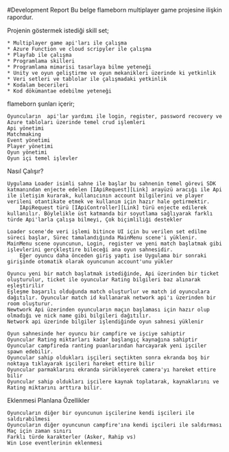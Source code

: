 #Development Report
Bu belge flameborn multiplayer game projesine ilişkin rapordur.

Projenin göstermek istediği skill set;

    * Multiplayer game api'ları ile çalışma
    * Azure Function ve cloud scripyler ile çalışma
    * Playfab ile çalışma
    * Programlama skilleri
    * Programlama mimarisi tasarlaya bilme yeteneği
    * Unity ve oyun geliştirme ve oyun mekanikleri üzerinde ki yetkinlik
    * Veri setleri ve tablolar ile çalışmadaki yetkinlik
    * Kodalam becerileri
    * Kod dökümantae edebilme yeteneği

flameborn şunları içerir;

    Oyuncuların  api'lar yardımı ile login, register, password recovery ve Azure tabloları üzerinde temel crud işlemleri
    Api yönetimi
    Matchmaking
    Event yönetimi
    Player yönetimi
    Oyun yönetimi
    Oyun içi temel işlevler

Nasıl Çalışır?

    Uygulama Loader isimli sahne ile başlar bu sahnenin temel görevi SDK katmanından enjecte edelen [IApiRequest][Link] arayüzü aracığı ile Api ile iletişim kurarak, kullanıcının account bilgilerini ve player verileni otantikate etmek ve kullanım için hazır hale getirmektir.
        IApiRequest türü [IApiController][Link] türü enjecte edilerek kullanılır. Böylelikle üst katmanda bir soyutlama sağlıyarak farklı türde Api'larla çalışa bilmeyi, Çok biçimliliği destekler

    Loader scene'de veri işlemi bitince UI için bu verilen set edilme süreci başlar, Sürec tamalandığında MainMenu scene'i yüklenir.
    MainMenu scene oyuncunun, Login, register ve yeni match başlatmak gibi işlevlerini gerçkleştire bileceği ana oyun sahnesidir.
        Eğer oyuncu daha önceden giriş yaptı ise Uygulama bir sonraki girişinde otomatik olarak oyuncunun account'unu yükler

    Oyuncu yeni bir match başlatmak istediğinde, Api üzerinden bir ticket oluşturulur, ticket ile oyuncular Rating bilgileri baz alınarak eşleştirilir
    Eşleşme başarılı olduğunda match oluşturlur ve match id oyunculara dağıtılır. Oyuncular match id kullanarak network api'ı üzerinden bir room oluşturur.
    Newtwork Api üzerinden oyuncuların maçın başlaması için hazır olup olmadığı ve nick name gibi bilgileri dağıtılır.
    Network api üzerinde bilgiler işlendiğinde oyun sahnesi yüklenir

    Oyun sahnesinde her oyuncu bir campfire ve işciye sahiptir
    Oyuncular Rating miktarları kadar başlangıç kaynağına sahiptir
    Oyuncular campfireda ranting puanlarından harcayarak yeni işciler spawn edebilir.
    Oyuncular sahip oldukları işçileri seçtikten sonra ekranda boş bir noktaya tıklayarak işcileri hareket ettire bilir
    Oyuncular parmaklarını ekranda sürükleyerek camera'yı hareket ettire bilir
    Oyuncular sahip oldukları işcilere kaynak toplatarak, kaynaklarını ve Rating miktarını arttıra bilir.


Eklenmesi Planlana Özellikler

    Oyuncuların diğer bir oyuncunun işcilerine kendi işcileri ile saldırabilmesi
    Oyuncuların diğer oyuncunun campfire'ına kendi işcileri ile saldırması
    Maç için zaman sınırı
    Farklı türde karakterler (Asker, Rahip vs)
    Win Lose eventlerinin eklenmesi
